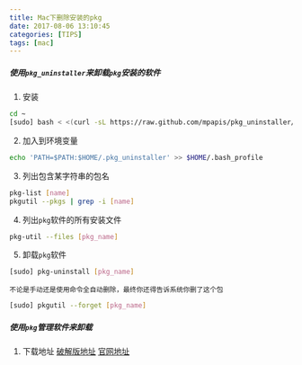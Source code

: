 ```yaml
---
title: Mac下删除安装的pkg
date: 2017-08-06 13:10:45
categories: [TIPS]
tags: [mac]
---
```


##### 使用``pkg_uninstaller``来卸载``pkg``安装的软件
1. 安装
```bash
cd ~
[sudo] bash < <(curl -sL https://raw.github.com/mpapis/pkg_uninstaller/master/pkg-install)
```

  <!--more-->

2. 加入到环境变量
```bash
echo 'PATH=$PATH:$HOME/.pkg_uninstaller' >> $HOME/.bash_profile
```

3. 列出包含某字符串的包名
```bash
pkg-list [name]
pkgutil --pkgs | grep -i [name]
```

4. 列出``pkg``软件的所有安装文件
```bash
pkg-util --files [pkg_name]
```
5. 卸载``pkg``软件
```bash
[sudo] pkg-uninstall [pkg_name]
```
	不论是手动还是使用命令全自动删除，最终你还得告诉系统你删了这个包
```bash
[sudo] pkgutil --forget [pkg_name]
```

##### 使用``pkg``管理软件来卸载
1. 下载地址
[破解版地址](https://pan.baidu.com/s/1hsxMhHM)
[官网地址](https://www.corecode.io/uninstallpkg/)
